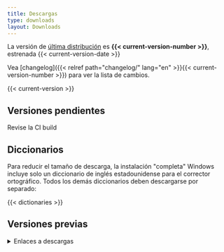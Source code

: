 ```yaml
---
title: Descargas
type: downloads
layout: Downloads
---
```


La versión de [última distribución](https://github.com/Aegisub/Aegisub/releases/latest) es **{{< current-version-number >}}**, estrenada {{< current-version-date >}}

Vea [changelog]({{< relref path="changelog/" lang="en" >}}{{< current-version-number >}}) para ver la lista de cambios.

{{< current-version >}}

## Versiones pendientes

Revise la CI build

## Diccionarios

Para reducir el tamaño de descarga, la instalación "completa" Windows incluye solo
un diccionario de inglés estadounidense para el corrector ortográfico. Todos los
demás diccionarios deben descargarse por separado:

{{< dictionaries >}}

## Versiones previas

<details>
<summary>Enlaces a descargas</summary>
{{< previous-versions >}}
</details>

